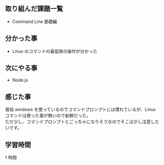 ## 取り組んだ課題一覧

- Command Line 基礎編

## 分かった事

- Linux のコマンドの最低限の操作が分かった

## 次にやる事

- Node.js

## 感じた事

普段 windows を使っているのでコマンドプロンプトには慣れているが、Linux コマンドは使った事が無いので新鮮だった。  
ただ少し、コマンドプロンプトとごっちゃになりそうなのでそこは少し注意したいです。

## 学習時間

1 時間

